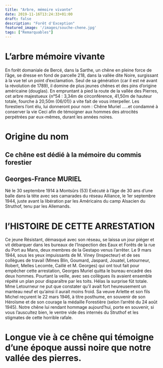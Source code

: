 ```yaml
---
title: "Arbre, mémoire vivante"
date: 2019-11-16T13:24:33+01:00
draft: false
description: "Forêt d'Exception"
featured_image: '/images/souche-chene.jpg'
tags: ["Remarquables"]
---
```



# L’arbre mémoire vivante 

En forêt domaniale de Bercé, dans la Sarthe, un chêne en pleine force de l’âge,  se dresse en fond de parcelle 218, dans la vallée dite Noire, surgissant à la vue tel un point d’exclamation. 
Seul de sa génération (car il est né avant la révolution de 1789), il domine de plus jeunes chênes  et des pins d’origine américaine (douglas).
En empruntant à pied la route de la vallée des Pierres, cet arbre majestueux {n°54 : 3,34m de circonférence, 41,50m de hauteur totale, fourche à 20,50m (06/01)} a vite fait de vous interpeller. 
Les forestiers l’ont élu, lui donneront pour nom : Chêne Muriel …..et condamné à conserver la vie
Ceci afin de témoigner aux hommes des atrocités perpétrées par eux-mêmes, durant les années noires.

# Origine du nom 
## Ce chêne est dédié à la mémoire du commis forestier 
## Georges-France  MURIEL
Né le 30 septembre 1914 à Montsûrs (53)
Exécuté à l’âge de 30 ans d’une balle dans la tête avec ses camarades du réseau Alliance, le 1er  septembre 1944, juste avant la libération par les Américains du camp Alsacien du Struthof, tenu par les Allemands.

# l’HISTOIRE DE CETTE ARRESTATION

Ce jeune Résistant, démasqué avec son réseau, se laissa un jour piéger et vit débarquer dans les bureaux de l’Inspection des Eaux et Forêts de la rue du Port au Mans, deux membres de la Gestapo venus l’arrêter. Le 9 mars 1944, sous les yeux impuissants de M. Viney (Inspecteur) et de ses collègues de travail (Mmes Blin, Goumard, Jaspard, Jouatel, Letourneur, Robert, Melles Lecomte, Caillé et M. Georges)  qui ont tout fait pour empêcher cette arrestation, Georges Muriel quitta le bureau encadré des deux hommes.
Pourtant la veille, avec ses collègues ils avaient ensemble répété un plan pour disparaître par les toits. Hélas la surprise fût totale. Mme Letourneur ne put que constater qu’il avait fort heureusement un manteau neuf et qu’ainsi il aurait moins froid. 
Sa veuve Arlette et son fils Michel reçurent le 22 mars 1946, à titre posthume, en souvenir de son Héroïsme et de son courage la médaille Forestière (selon l’arrêté du 24 août 1945). 
Notre chêne lui rendant hommage aujourd’hui, porte en souvenir, si vous l’auscultez bien, le ventre vide des internés du Struthof et les stigmates de cette horrible rafale.

# Longue vie à ce chêne qui témoigne d’une époque aussi noire que notre vallée des pierres.
